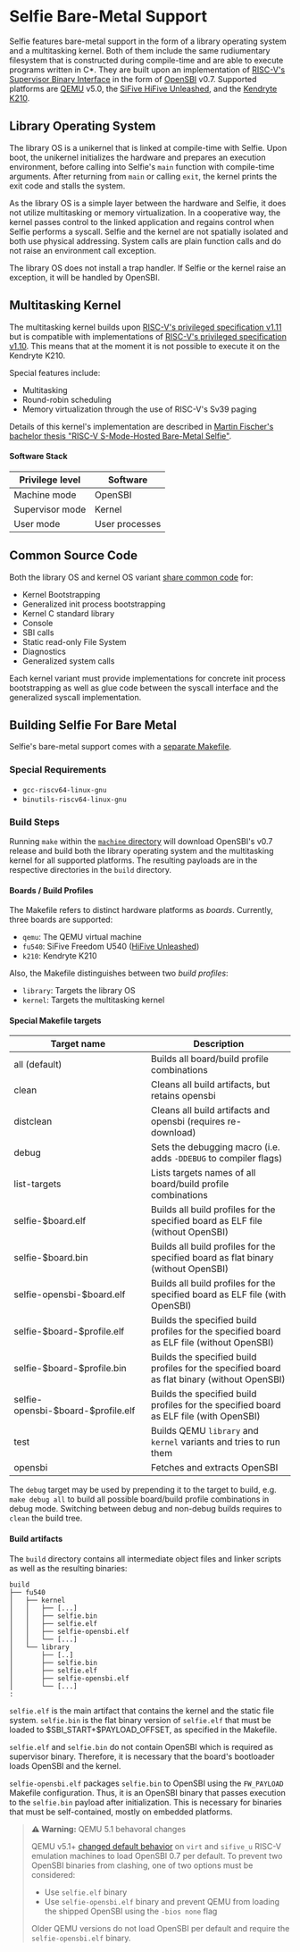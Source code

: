 # Selfie Bare-Metal Support

Selfie features bare-metal support in the form of a library operating system and a multitasking kernel. Both of them include the same rudiumentary filesystem that is constructed during compile-time and are able to execute programs written in C\*. They are built upon an implementation of [RISC-V's Supervisor Binary Interface](https://github.com/riscv/riscv-sbi-doc/) in the form of [OpenSBI](https://github.com/riscv/opensbi/) v0.7. Supported platforms are [QEMU](https://www.qemu.org/) v5.0, the [SiFive HiFive Unleashed](https://www.sifive.com/boards/hifive-unleashed), and the [Kendryte K210](https://canaan.io/product/kendryteai).

## Library Operating System

The library OS is a unikernel that is linked at compile-time with Selfie. Upon boot, the unikernel initializes the hardware and prepares an execution environment, before calling into Selfie's `main` function with compile-time arguments. After returning from `main` or calling `exit`, the kernel prints the exit code and stalls the system.

As the library OS is a simple layer between the hardware and Selfie, it does not utilize multitasking or memory virtualization. In a cooperative way, the kernel passes control to the linked application and regains control when Selfie performs a syscall. Selfie and the kernel are not spatially isolated  and both use physical addressing. System calls are plain function calls and do not raise an environment call exception.

The library OS does not install a trap handler. If Selfie or the kernel raise an exception, it will be handled by OpenSBI.

## Multitasking Kernel

The multitasking kernel builds upon [RISC-V's privileged specification v1.11](https://riscv.org//wp-content/uploads/2019/08/riscv-privileged-20190608-1.pdf) but is compatible with implementations of [RISC-V's privileged specification v1.10](https://riscv.org//wp-content/uploads/2017/05/riscv-privileged-v1.10.pdf). This means that at the moment it is not possible to execute it on the Kendryte K210.

Special features include:
* Multitasking
* Round-robin scheduling
* Memory virtualization through the use of RISC-V's Sv39 paging

Details of this kernel's implementation are described in [Martin Fischer's bachelor thesis "RISC-V S-Mode-Hosted Bare-Metal Selfie"](../theses#risc-v-s-mode-hosted-bare-metal-selfie-by-martin-fischer-university-of-salzburg-austria-2020-pdf-release).

#### Software Stack

| Privilege level | Software       |
| --------------- | -------------- |
| Machine mode    | OpenSBI        |
| Supervisor mode | Kernel         |
| User mode       | User processes |

## Common Source Code

Both the library OS and kernel OS variant [share common code](./Makefile#L24) for:
- Kernel Bootstrapping
- Generalized init process bootstrapping
- Kernel C standard library
- Console
- SBI calls
- Static read-only File System
- Diagnostics
- Generalized system calls

Each kernel variant must provide implementations for concrete init process bootstrapping as well as glue code between the syscall interface and the generalized syscall implementation.

## Building Selfie For Bare Metal

Selfie's bare-metal support comes with a [separate Makefile](Makefile).

### Special Requirements

* `gcc-riscv64-linux-gnu`
* `binutils-riscv64-linux-gnu`

### Build Steps

Running `make` within the [`machine` directory](.) will download OpenSBI's v0.7 release and build both the library operating system and the multitasking kernel for all supported platforms. The resulting payloads are in the respective directories in the `build` directory.

#### Boards / Build Profiles

The Makefile refers to distinct hardware platforms as _boards_. Currently, three boards are supported:
- `qemu`: The QEMU virtual machine
- `fu540`: SiFive Freedom U540 ([HiFive Unleashed](https://www.sifive.com/boards/hifive-unleashed))
- `k210`: Kendryte K210

Also, the Makefile distinguishes between two _build profiles_:
- `library`: Targets the library OS
- `kernel`: Targets the multitasking kernel

#### Special Makefile targets

| **Target name**                      | **Description**                                                                              |
|--------------------------------------|----------------------------------------------------------------------------------------------|
| all (default)                        | Builds all board/build profile combinations                                                  |
| clean                                | Cleans all build artifacts, but retains opensbi                                              |
| distclean                            | Cleans all build artifacts and opensbi (requires re-download)                                |
| debug                                | Sets the debugging macro (i.e. adds `-DDEBUG` to compiler flags)                             |
| list-targets                         | Lists targets names of all board/build profile combinations                                  |
| selfie-\$board.elf                   | Builds all build profiles for the specified board as ELF file (without OpenSBI)              |
| selfie-\$board.bin                   | Builds all build profiles for the specified board as flat binary (without OpenSBI)           |
| selfie-opensbi-\$board.elf           | Builds all build profiles for the specified board as ELF file (with OpenSBI)                 |
| selfie-\$board-\$profile.elf         | Builds the specified build profiles for the specified board as ELF file (without OpenSBI)    |
| selfie-\$board-\$profile.bin         | Builds the specified build profiles for the specified board as flat binary (without OpenSBI) |
| selfie-opensbi-\$board-\$profile.elf | Builds the specified build profiles for the specified board as ELF file (with OpenSBI)       |
| test                                 | Builds QEMU `library` and `kernel` variants and tries to run them                            |
| opensbi                              | Fetches and extracts OpenSBI                                                                 |

The `debug` target may be used by prepending it to the target to build, e.g. `make debug all` to build all possible board/build profile combinations in debug mode. Switching between debug and non-debug builds requires to `clean` the build tree.

#### Build artifacts

The `build` directory contains all intermediate object files and linker scripts as well as the resulting binaries:

```
build
├── fu540
│   ├── kernel
│   │   ├── [...]
│   │   ├── selfie.bin
│   │   ├── selfie.elf
│   │   ├── selfie-opensbi.elf
│   │   └── [...]
│   └── library
│       ├── [..]
│       ├── selfie.bin
│       ├── selfie.elf
│       ├── selfie-opensbi.elf
│       └── [...]
:
```

`selfie.elf` is the main artifact that contains the kernel and the static file system. `selfie.bin` is the flat binary version of `selfie.elf` that must be loaded to \$SBI\_START+\$PAYLOAD\_OFFSET, as specified in the Makefile.

`selfie.elf` and `selfie.bin` do not contain OpenSBI which is required as supervisor binary. Therefore, it is necessary that the board's bootloader loads OpenSBI and the kernel.

`selfie-opensbi.elf` packages `selfie.bin` to OpenSBI using the `FW_PAYLOAD` Makefile configuration. Thus, it is an OpenSBI binary that passes execution to the `selfie.bin` payload after initialization. This is necessary for binaries that must be self-contained, mostly on embedded platforms.

> **:warning: Warning:** QEMU 5.1 behavoral changes
>
> QEMU v5.1+ [changed default behavior](https://wiki.qemu.org/ChangeLog/5.1#RISC-V) on `virt` and `sifive_u` RISC-V emulation machines to load OpenSBI 0.7 per default. To prevent two OpenSBI binaries from clashing, one of two options must be considered:
> - Use `selfie.elf` binary
> - Use `selfie-opensbi.elf` binary and prevent QEMU from loading the shipped OpenSBI using the `-bios none` flag
>
> Older QEMU versions do not load OpenSBI per default and require the `selfie-opensbi.elf` binary.
